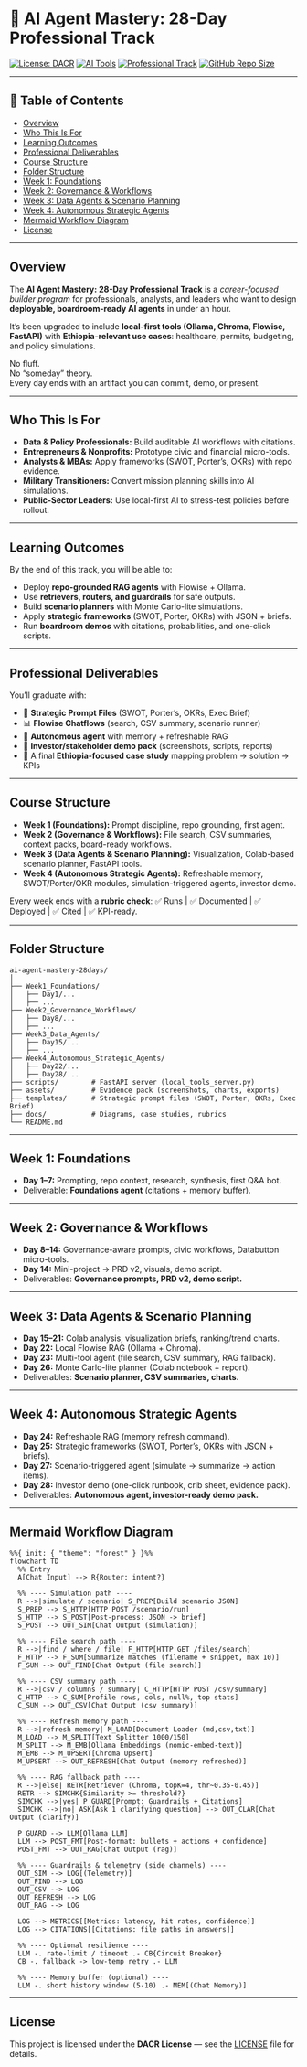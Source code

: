 # 🚀 AI Agent Mastery: 28-Day Professional Track

[![License: DACR](https://img.shields.io/badge/license-DACR-blue?style=for-the-badge)](LICENSE)
[![AI Tools](https://img.shields.io/badge/AI-Tools-green?style=for-the-badge&logo=openai)]()
[![Professional Track](https://img.shields.io/badge/Professional%20Track-Yes-orange?style=for-the-badge)]()
[![GitHub Repo Size](https://img.shields.io/github/repo-size/emcdo411/ai-agent-mastery-28days?style=for-the-badge&color=purple)]()

---

## 📑 Table of Contents

* [Overview](#overview)  
* [Who This Is For](#who-this-is-for)  
* [Learning Outcomes](#learning-outcomes)  
* [Professional Deliverables](#professional-deliverables)  
* [Course Structure](#course-structure)  
* [Folder Structure](#folder-structure)  
* [Week 1: Foundations](#week-1-foundations)  
* [Week 2: Governance & Workflows](#week-2-governance--workflows)  
* [Week 3: Data Agents & Scenario Planning](#week-3-data-agents--scenario-planning)  
* [Week 4: Autonomous Strategic Agents](#week-4-autonomous-strategic-agents)  
* [Mermaid Workflow Diagram](#mermaid-workflow-diagram)  
* [License](#license)

---

## Overview

The **AI Agent Mastery: 28-Day Professional Track** is a *career-focused builder program* for professionals, analysts, and leaders who want to design **deployable, boardroom-ready AI agents** in under an hour.  

It’s been upgraded to include **local-first tools (Ollama, Chroma, Flowise, FastAPI)** with **Ethiopia-relevant use cases**: healthcare, permits, budgeting, and policy simulations.

No fluff.  
No “someday” theory.  
Every day ends with an artifact you can commit, demo, or present.

---

## Who This Is For

* **Data & Policy Professionals:** Build auditable AI workflows with citations.  
* **Entrepreneurs & Nonprofits:** Prototype civic and financial micro-tools.  
* **Analysts & MBAs:** Apply frameworks (SWOT, Porter’s, OKRs) with repo evidence.  
* **Military Transitioners:** Convert mission planning skills into AI simulations.  
* **Public-Sector Leaders:** Use local-first AI to stress-test policies before rollout.  

---

## Learning Outcomes

By the end of this track, you will be able to:

* Deploy **repo-grounded RAG agents** with Flowise + Ollama.  
* Use **retrievers, routers, and guardrails** for safe outputs.  
* Build **scenario planners** with Monte Carlo-lite simulations.  
* Apply **strategic frameworks** (SWOT, Porter, OKRs) with JSON + briefs.  
* Run **boardroom demos** with citations, probabilities, and one-click scripts.  

---

## Professional Deliverables

You’ll graduate with:

* 📄 **Strategic Prompt Files** (SWOT, Porter’s, OKRs, Exec Brief)  
* 📊 **Flowise Chatflows** (search, CSV summary, scenario runner)  
* 🤖 **Autonomous agent** with memory + refreshable RAG  
* 🎥 **Investor/stakeholder demo pack** (screenshots, scripts, reports)  
* 📑 A final **Ethiopia-focused case study** mapping problem → solution → KPIs  

---

## Course Structure

* **Week 1 (Foundations):** Prompt discipline, repo grounding, first agent.  
* **Week 2 (Governance & Workflows):** File search, CSV summaries, context packs, board-ready workflows.  
* **Week 3 (Data Agents & Scenario Planning):** Visualization, Colab-based scenario planner, FastAPI tools.  
* **Week 4 (Autonomous Strategic Agents):** Refreshable memory, SWOT/Porter/OKR modules, simulation-triggered agents, investor demo.  

Every week ends with a **rubric check**: ✅ Runs | ✅ Documented | ✅ Deployed | ✅ Cited | ✅ KPI-ready.

---

## Folder Structure

```plaintext
ai-agent-mastery-28days/
│
├── Week1_Foundations/
│   ├── Day1/...
│   ├── ...
├── Week2_Governance_Workflows/
│   ├── Day8/...
│   ├── ...
├── Week3_Data_Agents/
│   ├── Day15/...
│   ├── ...
├── Week4_Autonomous_Strategic_Agents/
│   ├── Day22/...
│   ├── Day28/...
├── scripts/        # FastAPI server (local_tools_server.py)
├── assets/         # Evidence pack (screenshots, charts, exports)
├── templates/      # Strategic prompt files (SWOT, Porter, OKRs, Exec Brief)
├── docs/           # Diagrams, case studies, rubrics
└── README.md
````

---

## Week 1: Foundations

* **Day 1–7:** Prompting, repo context, research, synthesis, first Q\&A bot.
* Deliverable: **Foundations agent** (citations + memory buffer).

---

## Week 2: Governance & Workflows

* **Day 8–14:** Governance-aware prompts, civic workflows, Databutton micro-tools.
* **Day 14:** Mini-project → PRD v2, visuals, demo script.
* Deliverables: **Governance prompts, PRD v2, demo script.**

---

## Week 3: Data Agents & Scenario Planning

* **Day 15–21:** Colab analysis, visualization briefs, ranking/trend charts.
* **Day 22:** Local Flowise RAG (Ollama + Chroma).
* **Day 23:** Multi-tool agent (file search, CSV summary, RAG fallback).
* **Day 26:** Monte Carlo-lite planner (Colab notebook + report).
* Deliverables: **Scenario planner, CSV summaries, charts.**

---

## Week 4: Autonomous Strategic Agents

* **Day 24:** Refreshable RAG (memory refresh command).
* **Day 25:** Strategic frameworks (SWOT, Porter’s, OKRs with JSON + briefs).
* **Day 27:** Scenario-triggered agent (simulate → summarize → action items).
* **Day 28:** Investor demo (one-click runbook, crib sheet, evidence pack).
* Deliverables: **Autonomous agent, investor-ready demo pack.**

---

## Mermaid Workflow Diagram

```mermaid
%%{ init: { "theme": "forest" } }%%
flowchart TD
  %% Entry
  A[Chat Input] --> R{Router: intent?}

  %% ---- Simulation path ----
  R -->|simulate / scenario| S_PREP[Build scenario JSON]
  S_PREP --> S_HTTP[HTTP POST /scenario/run]
  S_HTTP --> S_POST[Post-process: JSON -> brief]
  S_POST --> OUT_SIM[Chat Output (simulation)]

  %% ---- File search path ----
  R -->|find / where / file| F_HTTP[HTTP GET /files/search]
  F_HTTP --> F_SUM[Summarize matches (filename + snippet, max 10)]
  F_SUM --> OUT_FIND[Chat Output (file search)]

  %% ---- CSV summary path ----
  R -->|csv / columns / summary| C_HTTP[HTTP POST /csv/summary]
  C_HTTP --> C_SUM[Profile rows, cols, null%, top stats]
  C_SUM --> OUT_CSV[Chat Output (csv summary)]

  %% ---- Refresh memory path ----
  R -->|refresh memory| M_LOAD[Document Loader (md,csv,txt)]
  M_LOAD --> M_SPLIT[Text Splitter 1000/150]
  M_SPLIT --> M_EMB[Ollama Embeddings (nomic-embed-text)]
  M_EMB --> M_UPSERT[Chroma Upsert]
  M_UPSERT --> OUT_REFRESH[Chat Output (memory refreshed)]

  %% ---- RAG fallback path ----
  R -->|else| RETR[Retriever (Chroma, topK=4, thr~0.35-0.45)]
  RETR --> SIMCHK{Similarity >= threshold?}
  SIMCHK -->|yes| P_GUARD[Prompt: Guardrails + Citations]
  SIMCHK -->|no| ASK[Ask 1 clarifying question] --> OUT_CLAR[Chat Output (clarify)]

  P_GUARD --> LLM[Ollama LLM]
  LLM --> POST_FMT[Post-format: bullets + actions + confidence]
  POST_FMT --> OUT_RAG[Chat Output (rag)]

  %% ---- Guardrails & telemetry (side channels) ----
  OUT_SIM --> LOG[(Telemetry)]
  OUT_FIND --> LOG
  OUT_CSV --> LOG
  OUT_REFRESH --> LOG
  OUT_RAG --> LOG

  LOG --> METRICS[[Metrics: latency, hit rates, confidence]]
  LOG --> CITATIONS[[Citations: file paths in answers]]

  %% ---- Optional resilience ----
  LLM -. rate-limit / timeout .- CB{Circuit Breaker}
  CB -. fallback -> low-temp retry .- LLM

  %% ---- Memory buffer (optional) ----
  LLM -. short history window (5-10) .- MEM[(Chat Memory)]

```

---

## License

This project is licensed under the **DACR License** — see the [LICENSE](LICENSE) file for details.

```





